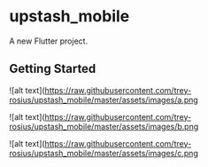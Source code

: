 # upstash_mobile

A new Flutter project.

## Getting Started

![alt text](https://raw.githubusercontent.com/trey-rosius/upstash_mobile/master/assets/images/a.png

![alt text](https://raw.githubusercontent.com/trey-rosius/upstash_mobile/master/assets/images/b.png

![alt text](https://raw.githubusercontent.com/trey-rosius/upstash_mobile/master/assets/images/c.png
